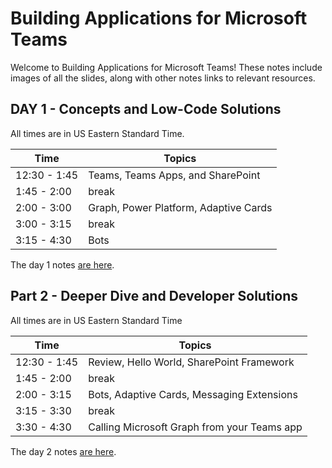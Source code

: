 # Building Applications for Microsoft Teams

Welcome to Building Applications for Microsoft Teams! These notes include images of all the slides, along with other notes links to relevant resources.

## DAY 1 - Concepts and Low-Code Solutions

All times are in US Eastern Standard Time.

| Time | Topics |
|-----|-----|
| 12:30 - 1:45 | Teams, Teams Apps, and SharePoint |
| 1:45 - 2:00 | break |
| 2:00 - 3:00 | Graph, Power Platform, Adaptive Cards |
| 3:00 - 3:15 | break |
| 3:15 - 4:30 | Bots |

The day 1 notes [are here](./Part1.md).

## Part 2 - Deeper Dive and Developer Solutions

All times are in US Eastern Standard Time

| Time | Topics |
|-----|-----|
| 12:30 - 1:45 | Review, Hello World, SharePoint Framework |
| 1:45 - 2:00 | break |
| 2:00 - 3:15 | Bots, Adaptive Cards, Messaging Extensions |
| 3:15 - 3:30 | break |
| 3:30 - 4:30 | Calling Microsoft Graph from your Teams app |

The day 2 notes [are here](./Part2.md).
